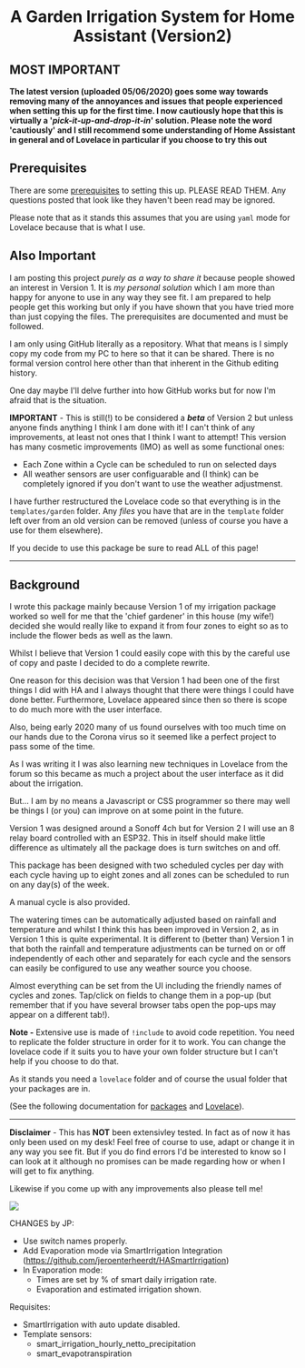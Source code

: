 <h1 align="center">A Garden Irrigation System for Home Assistant (Version2)</h1>

<h2>MOST IMPORTANT</h2>

__The latest version (uploaded 05/06/2020) goes some way towards removing many of the annoyances and issues that people experienced when setting this up for the first time. I now cautiously hope that this is virtually a '*pick-it-up-and-drop-it-in*' solution.
Please note the word 'cautiously' and I still recommend some understanding of Home Assistant in general and of Lovelace in particular if you choose to try this out__


<h2>Prerequisites</h2>

There are some [prerequisites](https://github.com/kloggy/HA-Irrigation-Version2/blob/master/Pre-Requisites.md) to setting this up. PLEASE READ THEM. Any questions posted that look like they haven't been read may be ignored.


Please note that as it stands this assumes that you are using `yaml` mode for Lovelace because that is what I use.


<h2> Also Important</h2>

I am posting this project *purely as a way to share it* because people showed an interest in Version 1. It is *my personal solution* which I am more than happy for anyone to use in any way they see fit. I am prepared to help people get this working but only if you have shown that you have tried more than just copying the files. The prerequisites are documented and must be followed.

I am only using GitHub literally as a repository. What that means is I simply copy my code from my PC to here so that it can be shared. There is no formal version control here other than that inherent in the Github editing history.

One day maybe I'll delve further into how GitHub works but for now I'm afraid that is the situation.


__IMPORTANT__ - This is still(!) to be considered a *__beta__* of Version 2 but unless anyone finds anything I think I am done with it! I can't think of any improvements, at least not ones that I think I want to attempt! This version has many cosmetic improvements (IMO) as well as some functional ones:
- Each Zone within a Cycle can be scheduled to run on selected days
- All weather sensors are user configuarable and (I think) can be completely ignored if you don't want to use the weather adjustmenst.

I have further restructured the Lovelace code so that everything is in the `templates/garden` folder. Any *files* you have that are in the `template` folder left over from an old version can be removed (unless of course you have a use for them elsewhere).

If you decide to use this package be sure to read ALL of this page!

-----

<h2>Background</h2>

I wrote this package mainly because Version 1 of my irrigation package worked so well for me that the 'chief gardener' in this house (my wife!) decided she would really like to expand it from four zones to eight so as to include the flower beds as well as the lawn.

Whilst I believe that Version 1 could easily cope with this by the careful use of copy and paste I decided to do a complete rewrite.

One reason for this decision was that Version 1 had been one of the first things I did with HA and I always thought that there were things I could have done better. Furthermore, Lovelace appeared since then so there is scope to do much more with the user interface.

Also, being early 2020 many of us found ourselves with too much time on our hands due to the Corona virus so it seemed like a perfect project to pass some of the time.

As I was writing it I was also learning new techniques in Lovelace from the forum so this became as much a project about the user interface as it did about the irrigation.

But... I am by no means a Javascript or CSS programmer so there may well be things I (or you) can improve on at some point in the future. 

Version 1 was designed around a Sonoff 4ch but for Version 2 I will use an 8 relay board controlled with an ESP32.
This in itself should make little difference as ultimately all the package does is turn switches on and off.

This package has been designed with two scheduled cycles per day with each cycle having up to eight zones and all zones can be scheduled to run on any day(s) of the week.

A manual cycle is also provided.

The watering times can be automatically adjusted based on rainfall and temperature and whilst I think this has been improved in Version 2, as in Version 1 this is quite experimental. It is different to (better than) Version 1 in that both the rainfall and temperature adjustments can be turned on or off independently of each other and separately for each cycle and the sensors can easily be configured to use any weather source you choose.

Almost everything can be set from the UI including the friendly names of cycles and zones. Tap/click on fields to change them in a pop-up (but remember that if you have several browser tabs open the pop-ups may appear on a different tab!). 

__Note -__ Extensive use is made of `!include` to avoid code repetition. You need to replicate the folder structure in order for it to work. You can change the lovelace code if it suits you to have your own folder structure but I can't help if you choose to do that.

As it stands you need a `lovelace` folder and of course the usual folder that your packages are in.

(See the following documentation for [packages](https://www.home-assistant.io/docs/configuration/packages/) and [Lovelace](https://www.home-assistant.io/lovelace/dashboards-and-views/)).

--------------

__Disclaimer__ - This has __NOT__ been extensivley tested. In fact as of now it has only been used on my desk! Feel free of course to use, adapt or change it in any way you see fit. But if you do find errors I'd be interested to know so I can look at it although no promises can be made regarding how or when I will get to fix anything.


Likewise if you come up with any improvements also please tell me!


<img src="https://github.com/kloggy/HA-Irrigation-Version2/blob/master/screenshots/screenshot-v2.jpg">

CHANGES by JP:

- Use switch names properly.
- Add Evaporation mode via SmartIrrigation Integration (https://github.com/jeroenterheerdt/HASmartIrrigation)
- In Evaporation mode:
    - Times are set by % of smart daily irrigation rate.
    - Evaporation and estimated irrigation shown.

Requisites:
- SmartIrrigation with auto update disabled.
- Template sensors:
    - smart_irrigation_hourly_netto_precipitation
    - smart_evapotranspiration